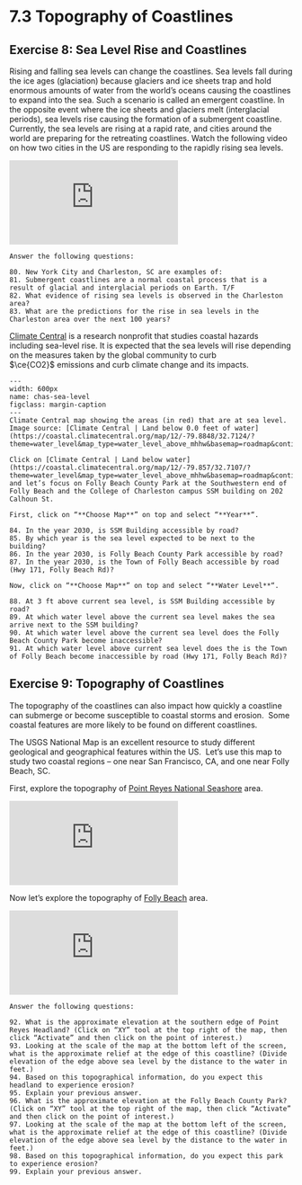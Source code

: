 # 7.3 Topography of Coastlines

## Exercise 8: Sea Level Rise and Coastlines

Rising and falling sea levels can change the coastlines. Sea levels fall during the ice ages (glaciation) because glaciers and ice sheets trap and hold enormous amounts of water from the world’s oceans causing the coastlines to expand into the sea. Such a scenario is called an emergent coastline. In the opposite event where the ice sheets and glaciers melt (interglacial periods), sea levels rise causing the formation of a submergent coastline. Currently, the sea levels are rising at a rapid rate, and cities around the world are preparing for the retreating coastlines. Watch the following video on how two cities in the US are responding to the rapidly rising sea levels.

<div class="container">
<iframe src="https://www.youtube.com/embed/52Csw9Hj9Jo"
frameborder="0" allowfullscreen class="video"></iframe>
</div>


```{admonition} Sea Level Rise
Answer the following questions:

80. New York City and Charleston, SC are examples of:
81. Submergent coastlines are a normal coastal process that is a result of glacial and interglacial periods on Earth. T/F
82. What evidence of rising sea levels is observed in the Charleston area?
83. What are the predictions for the rise in sea levels in the Charleston area over the next 100 years?
```


[Climate Central](https://www.climatecentral.org/) is a research nonprofit that studies coastal hazards including sea-level rise. It is expected that the sea levels will rise depending on the measures taken by the global community to curb $\ce{CO2}$ emissions and curb climate change and its impacts. 

```{figure} assets/water_level_above_mhhw_0p0_ft_non-contiguous.jpeg
---
width: 600px
name: chas-sea-level
figclass: margin-caption
---
Climate Central map showing the areas (in red) that are at sea level. Image source: [Climate Central | Land below 0.0 feet of water](https://coastal.climatecentral.org/map/12/-79.8848/32.7124/?theme=water_level&map_type=water_level_above_mhhw&basemap=roadmap&contiguous=false&elevation_model=best_available&refresh=true&water_level=0.0&water_unit=ft)
```


```{admonition} Sea Level Rise in Charleston
Click on [Climate Central | Land below water](https://coastal.climatecentral.org/map/12/-79.857/32.7107/?theme=water_level&map_type=water_level_above_mhhw&basemap=roadmap&contiguous=false&elevation_model=best_available&refresh=true&water_level=0.0&water_unit=ft) link and let’s focus on Folly Beach County Park at the Southwestern end of Folly Beach and the College of Charleston campus SSM building on 202 Calhoun St.

First, click on “**Choose Map**” on top and select “**Year**“.

84. In the year 2030, is SSM Building accessible by road?
85. By which year is the sea level expected to be next to the building?
86. In the year 2030, is Folly Beach County Park accessible by road?
87. In the year 2030, is the Town of Folly Beach accessible by road (Hwy 171, Folly Beach Rd)?

Now, click on “**Choose Map**” on top and select “**Water Level**“.

88. At 3 ft above current sea level, is SSM Building accessible by road?
89. At which water level above the current sea level makes the sea arrive next to the SSM building?
90. At which water level above the current sea level does the Folly Beach County Park become inaccessible?
91. At which water level above current sea level does the is the Town of Folly Beach become inaccessible by road (Hwy 171, Folly Beach Rd)?
```

## Exercise 9: Topography of Coastlines

The topography of the coastlines can also impact how quickly a coastline can submerge or become susceptible to coastal storms and erosion.  Some coastal features are more likely to be found on different coastlines.

The USGS National Map is an excellent resource to study different geological and geographical features within the US.  Let’s use this map to study two coastal regions – one near San Francisco, CA, and one near Folly Beach, SC.

First, explore the topography of [Point Reyes National Seashore](https://apps.nationalmap.gov/viewer/viewer/index.html?extent=-13705146.4425%2C4547594.0993%2C-13665704.9359%2C4607176.7629%2C102100) area.

<div class="container">
<iframe src="https://apps.nationalmap.gov/viewer/viewer/index.html?extent=-13756970.7477%2C4542186.1796%2C-13613880.6307%2C4612584.6826%2C102100"
frameborder="0" allowfullscreen class="video"></iframe>
</div>

Now let’s explore the topography of [Folly Beach](https://apps.nationalmap.gov/viewer/viewer/index.html?extent=-8902722.0826%2C3846058.6998%2C-8900256.9884%2C3849782.6163%2C102100) area.

<div class="container">
<iframe src="https://apps.nationalmap.gov/viewer/viewer/index.html?extent=-8905961.1017%2C3845720.7048%2C-8897017.9693%2C3850120.6113%2C102100"
frameborder="0" allowfullscreen class="video"></iframe>
</div>


```{admonition} Topography of Coastlines
Answer the following questions:

92. What is the approximate elevation at the southern edge of Point Reyes Headland? (Click on “XY” tool at the top right of the map, then click “Activate” and then click on the point of interest.)
93. Looking at the scale of the map at the bottom left of the screen, what is the approximate relief at the edge of this coastline? (Divide elevation of the edge above sea level by the distance to the water in feet.)
94. Based on this topographical information, do you expect this headland to experience erosion?
95. Explain your previous answer.
96. What is the approximate elevation at the Folly Beach County Park? (Click on “XY” tool at the top right of the map, then click “Activate” and then click on the point of interest.)
97. Looking at the scale of the map at the bottom left of the screen, what is the approximate relief at the edge of this coastline? (Divide elevation of the edge above sea level by the distance to the water in feet.)
98. Based on this topographical information, do you expect this park to experience erosion?
99. Explain your previous answer.
```

